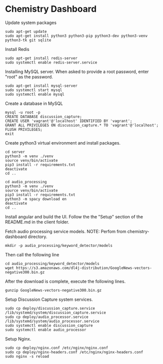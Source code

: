 # Chemistry Dashboard

Update system packages
```
sudo apt-get update
sudo apt-get install python3 python3-pip python3-dev python3-venv python3-tk git sqlite
```

Install Redis
```
sudo apt-get install redis-server
sudo systemctl enable redis-server.service
```

Installing MySQL server.  When asked to provide a root password, enter "root" as the password.
```
sudo apt-get install mysql-server
sudo systemctl start mysql
sudo systemctl enable mysql
```

Create a database in MySQL
```
mysql -u root -p
CREATE DATABASE discussion_capture;
CREATE USER 'vagrant'@'localhost' IDENTIFIED BY 'vagrant';
GRANT ALL PRIVILEGES ON discussion_capture.* TO 'vagrant'@'localhost';
FLUSH PRIVILEGES;
exit
```

Create python3 virtual environment and install packages.
```
cd server
python3 -m venv ./venv
source venv/bin/activate
pip3 install -r requirements.txt
deactivate
cd ..

cd audio_processing
python3 -m venv ./venv
source venv/bin/activate
pip3 install -r requirements.txt
python3 -m spacy download en
deactivate
cd ..
```

Install angular and build the UI.
Follow the the "Setup" section of the README.md in the client folder.

Fetch audio processing service models.
NOTE: Perfom from chemistry-dashboard directory.
```
mkdir -p audio_processing/keyword_detector/models
```
Then call the following line
```
cd audio_processing/keyword_detector/models
wget https://s3.amazonaws.com/dl4j-distribution/GoogleNews-vectors-negative300.bin.gz
```
After the download is complete, execute the following lines.
```
gunzip GoogleNews-vectors-negative300.bin.gz
```

Setup Discussion Capture system services.
```
sudo cp deploy/discussion_capture.service /lib/systemd/system/discussion_capture.service
sudo cp deploy/audio_processor.service /lib/systemd/system/audio_processor.service
sudo systemctl enable discussion_capture
sudo systemctl enable audio_processor
```

Setup Nginx.
```
sudo cp deploy/nginx.conf /etc/nginx/nginx.conf
sudo cp deploy/nginx-headers.conf /etc/nginx/nginx-headers.conf
sudo nginx -s reload

```
